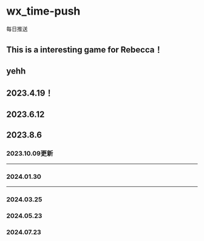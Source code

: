 # wx_time-push
每日推送

## This is a interesting game for Rebecca！
yehh
-----
2023.4.19！
----------
2023.6.12 
---------
2023.8.6
---------
### 2023.10.09更新
------------
### 2024.01.30
------------
### 2024.03.25

### 2024.05.23

### 2024.07.23
